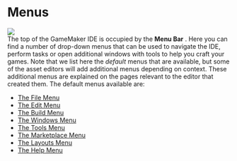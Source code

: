 # Menus

  
![](https://gms.magecorn.com/Manual/assets/Images/IDE_Input/Menus_TopBar.png)  
The top of the GameMaker IDE is occupied by the **Menu Bar** . Here you
can find a number of drop-down menus that can be used to navigate the
IDE, perform tasks or open additional windows with tools to help you
craft your games. Note that we list here the *default* menus that are
available, but some of the asset editors will add additional menus
depending on context. These additional menus are explained on the pages
relevant to the editor that created them. The default menus available
are:

-   [The File Menu](Menus/The_File_Menu)
-   [The Edit Menu](Menus/The_Edit_Menu)
-   [The Build Menu](Menus/The_Build_Menu)
-   [The Windows Menu](Menus/The_Windows_Menu)
-   [The Tools Menu](Menus/The_Tools_Menu)
-   [The Marketplace Menu](Menus/The_Marketplace_Menu)
-   [The Layouts Menu](Menus/The_Layouts_Menu)
-   [The Help Menu](Menus/The_Help_Menu)
